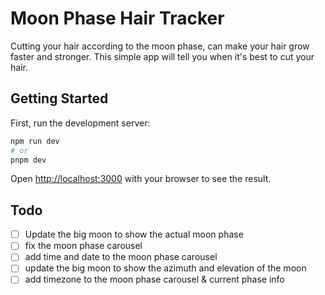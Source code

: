 # Moon Phase Hair Tracker

Cutting your hair according to the moon phase, can make your hair grow faster and stronger. This simple app will tell you when it's best to cut your hair.

## Getting Started

First, run the development server:

```bash
npm run dev
# or
pnpm dev
```

Open [http://localhost:3000](http://localhost:3000) with your browser to see the result.



## Todo

- [ ] Update the big moon to show the actual moon phase 
- [ ] fix the moon phase carousel 
- [ ] add time and date to the moon phase carousel
- [ ] update the big moon to show the azimuth and elevation of the moon
- [ ] add timezone to the moon phase carousel & current phase info 